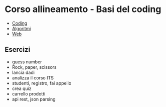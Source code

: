 # Corso allineamento - Basi del coding

* [Coding](../coding/README.md)
* [Algoritmi](../algoritmi/README.md)
* [Web](../web/README.md)

## Esercizi

* guess number
* Rock, paper, scissors
* lancia dadi
* analizza il corso ITS
* studenti, registro, fai appello
* crea quiz
* carrello prodotti
* api rest, json parsing